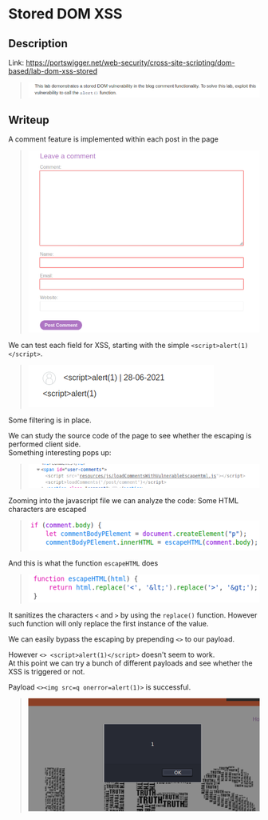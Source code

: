 # Stored DOM XSS

## Description

Link: https://portswigger.net/web-security/cross-site-scripting/dom-based/lab-dom-xss-stored

>![](imgs/20210628-002830.png)


## Writeup

A comment feature is implemented within each post in the page

>![](imgs/20210628-012711.png)

We can test each field for XSS, starting with the simple `<script>alert(1)</script>`.

>![](imgs/20210628-003548.png)

Some filtering is in place.

We can study the source code of the page to see whether the escaping is performed client side.  
Something interesting pops up:

>![](imgs/20210628-005710.png)

Zooming into the javascript file we can analyze the code: Some HTML characters are escaped

>![](imgs/20210628-010104.png)

And this is what the function `escapeHTML` does

>![](imgs/20210628-010145.png)

It sanitizes the characters `<` and `>` by using the `replace()` function. However such function will only replace the first instance of the value.

We can easily bypass the escaping by prepending  `<>` to our payload.

However `<> <script>alert(1)</script>` doesn't seem to work.  
At this point we can try a bunch of different payloads and see whether the XSS is triggered or not.

Payload `<><img src=q onerror=alert(1)>` is successful.

>![](imgs/20210628-011129.png)

